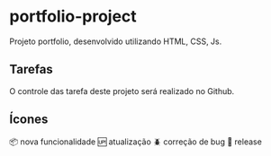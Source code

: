 # portfolio-project
Projeto portfolio, desenvolvido utilizando HTML, CSS, Js.

## Tarefas
O controle das tarefa deste projeto será realizado no Github.

## Ícones
:package: nova funcionalidade
:up: atualização
:beetle: correção de bug
:checkered_flag: release